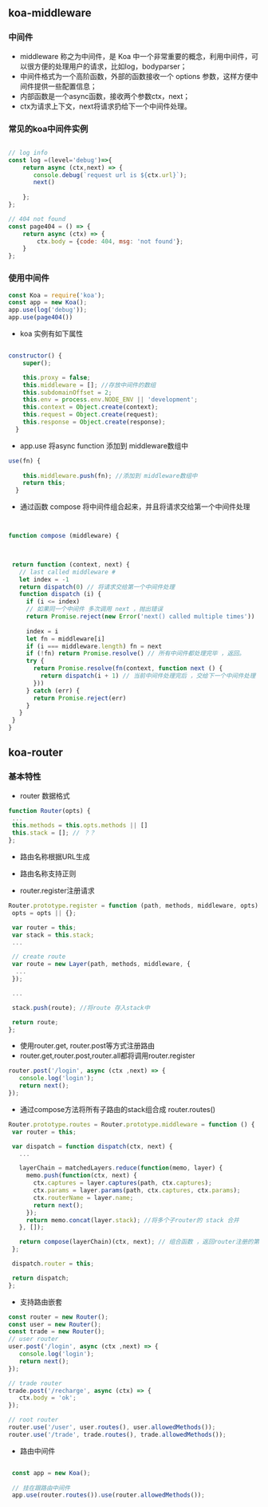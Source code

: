 ## koa-middleware

### 中间件

* middleware 称之为中间件，是 Koa 中一个非常重要的概念，利用中间件，可以很方便的处理用户的请求，比如log，bodyparser；
* 中间件格式为一个高阶函数，外部的函数接收一个 options 参数，这样方便中间件提供一些配置信息；
* 内部函数是一个async函数，接收两个参数ctx，next；
* ctx为请求上下文，next将请求扔给下一个中间件处理。

### 常见的koa中间件实例

```js

// log info 
const log =(level='debug')=>{
    return async (ctx,next) => {
       console.debug(`request url is ${ctx.url}`);
       next()
        
    };
};

// 404 not found
const page404 = () => {
    return async (ctx) => {
        ctx.body = {code: 404, msg: 'not found'};
    }
};

```

### 使用中间件

```js
const Koa = require('koa');
const app = new Koa();
app.use(log('debug'));
app.use(page404())

```
* koa 实例有如下属性 

```js

constructor() {
    super();

    this.proxy = false;
    this.middleware = []; //存放中间件的数组
    this.subdomainOffset = 2;
    this.env = process.env.NODE_ENV || 'development';
    this.context = Object.create(context);
    this.request = Object.create(request);
    this.response = Object.create(response);
  }

```
* app.use 将async function 添加到 middleware数组中 

```js
use(fn) {
   
    this.middleware.push(fn); //添加到 middleware数组中
    return this;
  }
 ``` 
 
 * 通过函数 compose 将中间件组合起来，并且将请求交给第一个中间件处理
 
 ```js
 
 
 function compose (middleware) {
  


  return function (context, next) {
    // last called middleware #
    let index = -1
    return dispatch(0) // 将请求交给第一个中间件处理
    function dispatch (i) {
      if (i <= index) 
      // 如果同一个中间件 多次调用 next ，抛出错误
      return Promise.reject(new Error('next() called multiple times'))
      
      index = i
      let fn = middleware[i]
      if (i === middleware.length) fn = next
      if (!fn) return Promise.resolve() // 所有中间件都处理完毕 ，返回。
      try {
        return Promise.resolve(fn(context, function next () {
          return dispatch(i + 1) // 当前中间件处理完后 ，交给下一个中间件处理
        }))
      } catch (err) {
        return Promise.reject(err)
      }
    }
  }
}
 
 ```
 
 ## koa-router
 
 ### 基本特性
 
 * router 数据格式
 
 ```js
 function Router(opts) {
  ...
  this.methods = this.opts.methods || []
  this.stack = []; // ？？
};
```
 * 路由名称根据URL生成
 * 路由名称支持正则
 
 * router.register注册请求
 
 ```js
 Router.prototype.register = function (path, methods, middleware, opts) {
  opts = opts || {};

  var router = this;
  var stack = this.stack;
  ...

  // create route
  var route = new Layer(path, methods, middleware, {
   ...
  });

  ...

  stack.push(route); //将route 存入stack中

  return route;
};
 
 ```
 * 使用router.get,  router.post等方式注册路由
 * router.get,router.post,router.all都将调用router.register

 
 ```js
 router.post('/login', async (ctx ,next) => {
    console.log('login');
    return next();
});
 ```
 
 * 通过compose方法将所有子路由的stack组合成 router.routes()
 
 ```js
 Router.prototype.routes = Router.prototype.middleware = function () {
  var router = this;

  var dispatch = function dispatch(ctx, next) {
    ...

    layerChain = matchedLayers.reduce(function(memo, layer) {
      memo.push(function(ctx, next) {
        ctx.captures = layer.captures(path, ctx.captures);
        ctx.params = layer.params(path, ctx.captures, ctx.params);
        ctx.routerName = layer.name;
        return next();
      });
      return memo.concat(layer.stack); //将多个子router的 stack 合并
    }, []);

    return compose(layerChain)(ctx, next); // 组合函数 ，返回router注册的第一个方法
  };

  dispatch.router = this;

  return dispatch;
};
 
 ```

 * 支持路由嵌套
 
 ```js
 const router = new Router();
 const user = new Router();
 const trade = new Router();
 // user router
 user.post('/login', async (ctx ,next) => {
    console.log('login');
    return next();
});

// trade router
trade.post('/recharge', async (ctx) => {
    ctx.body = 'ok';
});

// root router
 router.use('/user', user.routes(), user.allowedMethods());
 router.use('/trade', trade.routes(), trade.allowedMethods());
 
 ```
 * 路由中间件
 
 ```js
 
  const app = new Koa();
  
  // 挂在跟路由中间件
  app.use(router.routes()).use(router.allowedMethods());
  
 ``` 



